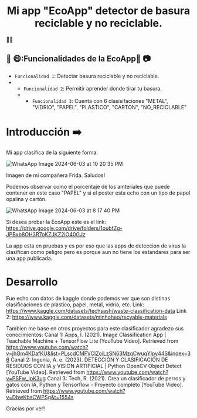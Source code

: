 <h1 align="center">Mi app "EcoApp" detector de basura reciclable y no reciclable.</h1> 👷‍♂️

## 🍏 😄:Funcionalidades de la EcoApp🔨 📷  
- `Funcionalidad 1`: Detectar basura reciclable y no reciclable.  
- - `Funcionalidad 2`: Permitir aprender donde tirar tu basura.
  - - `Funcionalidad 3`: Cuenta con 6 clasisifaciones "METAL", "VIDRIO", "PAPEL", "PLASTICO", "CARTON", "NO_RECICLABLE"
# Introducción ➡️

Mi app clasifica de la siguiente forma: 

![WhatsApp Image 2024-06-03 at 10 20 35 PM](https://github.com/JuanMario0/EcoApp/assets/105962476/66b784b1-61f5-4331-8bc0-ad05c495d366)

Imagen de mi compañera Frida. Saludos! 

Podemos observar como el porcentaje de los amteriales que puede contener en este caso "PAPEL" y si el poster esta echo con un tipo de papel opalina y cartón. 

![WhatsApp Image 2024-06-03 at 8 17 40 PM](https://github.com/JuanMario0/EcoApp/assets/105962476/8f9e49df-dfaa-474d-9fb2-2701da2f7d72)

Si desea probar la EcoApp este es el link:  https://drive.google.com/drive/folders/1oubfZg-JPBxb8OH3R7oKZJKZ2iO40GJz 

La app esta en pruebas y es por eso que las apps de deteccion de virus la clasifican como peligro pero es porque aun no tiene los estandares para ser una app publicada. 


# Desarrollo 

Fue echo con datos de kaggle donde podemos ver que son distinas clasificaciones de plástico, papel, metal, vidrio, etc. 
Link: https://www.kaggle.com/datasets/techsash/waste-classification-data
Link 2: https://www.kaggle.com/datasets/minhoheo/recyable-materials

Tambien me base en otros proyectos para este clasificador agradezo sus conocimientos: 
Canal 1: Apps, I. (2021). Image Classification App | Teachable Machine + TensorFlow Lite [YouTube Video]. Retrieved from https://www.youtube.com/watch?v=jhGm4KDafKU&list=PLscdCMFVClZoiLzSN63MzqCwuqYIpy44S&index=36
Canal 2: Ingenia, A. e. (2023). DETECCIÓN Y CLASIFICACIÓN DE RESIDUOS CON IA y VISIÓN ARTIFICIAL | Python OpenCV Object Detect [YouTube Video]. Retrieved from https://www.youtube.com/watch?v=PSFw_ipK3ug
Canal 3: Tech, R. (2021). Crea un clasificador de perros y gatos con IA, Python y Tensorflow - Proyecto completo [YouTube Video]. Retrieved from https://www.youtube.com/watch?v=DbwKbsCWPSg&t=1554s

‌Gracias por ver! 
